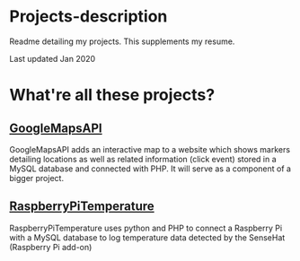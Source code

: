 # Projects-description
Readme detailing my projects. This supplements my resume.

Last updated Jan 2020

# What're all these projects?

## [GoogleMapsAPI]( https://github.com/EdamGTD/JS-GoogleMapsAPI)

GoogleMapsAPI adds an interactive map to a website which shows markers detailing locations as well as related information (click event) stored in a MySQL database and connected with PHP. It will serve as a component of a bigger project. 

## [RaspberryPiTemperature]( https://github.com/EdamGTD/RaspberryPiTemperature)

RaspberryPiTemperature uses python and PHP to connect a Raspberry Pi with a MySQL database to log temperature data detected by the SenseHat (Raspberry Pi add-on) 
